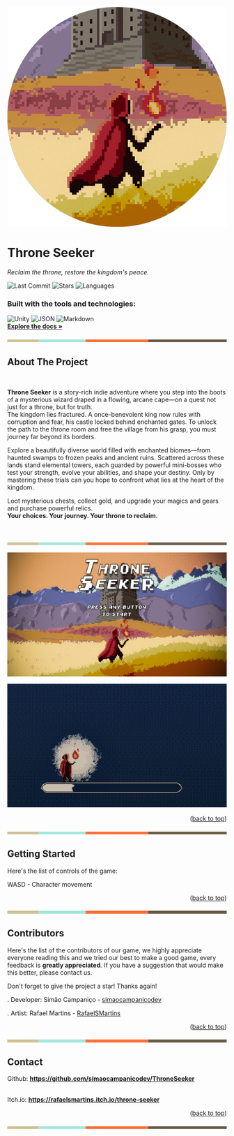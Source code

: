 <a id="readme-top"></a>

![Throne Seeker](Assets/Sprites/Readme/splashcircle.png)

# Throne Seeker

_Reclaim the throne, restore the kingdom's peace._

![Last Commit](https://img.shields.io/github/last-commit/simaocampanicodev/ThroneSeeker?style=flat-square&color=blue) ![Stars](https://img.shields.io/github/stars/simaocampanicodev/ThroneSeeker?style=flat-square&color=yellow) ![Languages](https://img.shields.io/github/languages/count/simaocampanicodev/ThroneSeeker?style=flat-square&color=orange)

### Built with the tools and technologies:

![Unity](https://img.shields.io/badge/Unity-000000?style=for-the-badge&logo=unity&logoColor=white) ![JSON](https://img.shields.io/badge/JSON-000000?style=for-the-badge&logo=json&logoColor=white) ![Markdown](https://img.shields.io/badge/Markdown-000000?style=for-the-badge&logo=markdown&logoColor=white)
<br />
<a href="https://github.com/simaocampanicodev/ThroneSeeker"><strong>Explore the docs »</strong></a>

</div>

![Throne Seeker](Assets/Sprites/Readme/tab.png)

## About The Project

<br />

**Throne Seeker** is a story-rich indie adventure where you step into the boots of a mysterious wizard draped in a flowing, arcane cape—on a quest not just for a throne, but for truth.
<br />
The kingdom lies fractured. A once-benevolent king now rules with corruption and fear, his castle locked behind enchanted gates. To unlock the path to the throne room and free the village from his grasp, you must journey far beyond its borders.

Explore a beautifully diverse world filled with enchanted biomes—from haunted swamps to frozen peaks and ancient ruins. Scattered across these lands stand elemental towers, each guarded by powerful mini-bosses who test your strength, evolve your abilities, and shape your destiny. Only by mastering these trials can you hope to confront what lies at the heart of the kingdom.

Loot mysterious chests, collect gold, and upgrade your magics and gears and purchase powerful relics.
<br />
**Your choices. Your journey. Your throne to reclaim.**

<br />

![Throne Seeker](Assets/Sprites/Readme/tab.png)

![ThroneSeeker Screenshot](Assets/Sprites/Readme/mainmenu.png)

![ThroneSeeker Screenshot](Assets/Sprites/Readme/loading.png)

<p align="right">(<a href="#readme-top">back to top</a>)</p>

![Throne Seeker](Assets/Sprites/Readme/tab.png)

## Getting Started

Here's the list of controls of the game:

WASD - Character movement

<p align="right">(<a href="#readme-top">back to top</a>)</p>

![Throne Seeker](Assets/Sprites/Readme/tab.png)

## Contributors

Here's the list of the contributors of our game, we highly appreciate everyone reading this and we tried our best to make a good game, every feedback is **greatly appreciated**.
If you have a suggestion that would make this better, please contact us.

Don't forget to give the project a star! Thanks again!
<br />

. Developer: Simão Campaniço - [simaocampanicodev](https://github.com/simaocampanicodev)

. Artist: Rafael Martins - [RafaelSMartins](https://github.com/RafaelSMartins)

<p align="right">(<a href="#readme-top">back to top</a>)</p>

![Throne Seeker](Assets/Sprites/Readme/tab.png)

## Contact

Github: <a href="https://github.com/simaocampanicodev/ThroneSeeker"><strong>https://github.com/simaocampanicodev/ThroneSeeker</strong></a>

<br />
Itch.io: <a href="https://rafaelsmartins.itch.io/throne-seeker"><strong>https://rafaelsmartins.itch.io/throne-seeker</strong></a>

<p align="right">(<a href="#readme-top">back to top</a>)</p>

![Throne Seeker](Assets/Sprites/Readme/tab.png)
